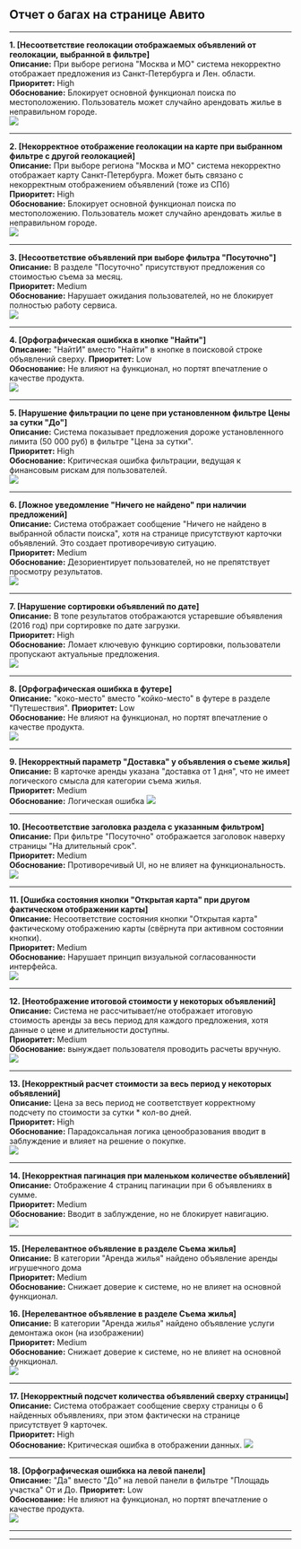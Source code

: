 ## Отчет о багах на странице Авито

---

**1. [Несоответствие геолокации отображаемых объявлений от геолокации, выбранной в фильтре]**  
**Описание:** При выборе региона "Москва и МО" система некорректно отображает предложения из Санкт-Петербурга и Лен. области.   
**Приоритет:** High  
**Обоснование:** Блокирует основной функционал поиска по местоположению. Пользователь может случайно арендовать жилье в неправильном городе.  
![](img/2_1.png)

---

**2. [Некорректное отображение геолокации на карте при выбранном фильтре с другой геолокацией]**  
**Описание:** При выборе региона "Москва и МО" система некорректно отображает карту Санкт-Петербурга. Может быть связано с некорректным отображением объявлений (тоже из СПб)  
**Приоритет:** High  
**Обоснование:** Блокирует основной функционал поиска по местоположению. Пользователь может случайно арендовать жилье в неправильном городе.  
![](img/2.png)

---

**3. [Несоответствие объявлений при выборе фильтра "Посуточно"]**  
**Описание:** В разделе "Посуточно" присутствуют предложения со стоимостью съема за месяц.  
**Приоритет:** Medium  
**Обоснование:** Нарушает ожидания пользователей, но не блокирует полностью работу сервиса.  
![](img/3.png)

---

**4. [Орфографическая ошибкка в кнопке "Найти"]**  
**Описание:**  "НайтИ" вместо "Найти" в кнопке в поисковой строке объявлений сверху.
**Приоритет:** Low  
**Обоснование:** Не влияют на функционал, но портят впечатление о качестве продукта.  
![](img/1.png)  

---

**5. [Нарушение фильтрации по цене при установленном фильтре Цены за сутки "До"]**  
**Описание:** Система показывает предложения дороже установленного лимита (50 000 руб) в фильтре "Цена за сутки".  
**Приоритет:** High  
**Обоснование:** Критическая ошибка фильтрации, ведущая к финансовым рискам для пользователей.  
![](img/5.png)

---

**6. [Ложное уведомление "Ничего не найдено" при наличии предложений]**  
**Описание:** Система отображает сообщение "Ничего не найдено в выбранной области поиска", хотя на странице присутствуют карточки объявлений. Это создает противоречивую ситуацию.  
**Приоритет:** Medium  
**Обоснование:** Дезориентирует пользователей, но не препятствует просмотру результатов.  
![](img/6.png)

---

**7. [Нарушение сортировки объявлений по дате]**  
**Описание:** В топе результатов отображаются устаревшие объявления (2016 год) при сортировке по дате загрузки.  
**Приоритет:** High  
**Обоснование:** Ломает ключевую функцию сортировки, пользователи пропускают актуальные предложения.  
![](img/7.png)

---

**8. [Орфографическая ошибкка в футере]**  
**Описание:**  "коко-место" вместо "койко-место" в футере в разделе "Путешествия".
**Приоритет:** Low  
**Обоснование:** Не влияют на функционал, но портят впечатление о качестве продукта.  
![](img/8.png)

---

**9. [Некорректный параметр "Доставка" у объявления о съеме жилья]**  
**Описание:** В карточке аренды указана "доставка от 1 дня", что не имеет логического смысла для категории съема жилья.  
**Приоритет:** Medium  
**Обоснование:** Логическая ошибка
![](img/9.png) 

---

**10. [Несоответствие заголовка раздела с указанным фильтром]**  
**Описание:** При фильтре "Посуточно" отображается заголовок наверху страницы "На длительный срок".  
**Приоритет:** Medium  
**Обоснование:** Противоречивый UI, но не влияет на функциональность.  
![](img/10.png)

---

**11. [Ошибка состояния кнопки "Открытая карта" при другом фактическом отображении карты]**  
**Описание:** Несоответствие состояния кнопки "Открытая карта" фактическому отображению карты (свёрнута при активном состоянии кнопки).  
**Приоритет:** Medium  
**Обоснование:** Нарушает принцип визуальной согласованности интерфейса.  
![](img/11.png)

---

**12. [Неотображение итоговой стоимости у некоторых объявлений]**  
**Описание:** Система не рассчитывает/не отображает итоговую стоимость аренды за весь период для каждого предложения, хотя данные о цене и длительности доступны.  
**Приоритет:** Medium  
**Обоснование:** вынуждает пользователя проводить расчеты вручную.
![](img/18.png)

---

**13. [Некорректный расчет стоимости за весь период у некоторых объявлений]**  
**Описание:** Цена за весь период не соответствует корректному подсчету по стоимости за сутки * кол-во дней.  
**Приоритет:** High  
**Обоснование:** Парадоксальная логика ценообразования вводит в заблуждение и влияет на решение о покупке.  
![](img/13.png)

---

**14. [Некорректная пагинация при маленьком количестве объявлений]**  
**Описание:** Отображение 4 страниц пагинации при 6 объявлениях в сумме.  
**Приоритет:** Medium  
**Обоснование:** Вводит в заблуждение, но не блокирует навигацию.  
![](img/14.png)

---

**15. [Нерелевантное объявление в разделе Съема жилья]**  
**Описание:** В категории "Аренда жилья" найдено объявление аренды игрушечного дома    
**Приоритет:** Medium  
**Обоснование:** Снижает доверие к системе, но не влияет на основной функционал.  

**16. [Нерелевантное объявление в разделе Съема жилья]**  
**Описание:** В категории "Аренда жилья" найдено объявление услуги демонтажа окон (на изображении)    
**Приоритет:** Medium  
**Обоснование:** Снижает доверие к системе, но не влияет на основной функционал.  
![](img/15.png)

---

**17. [Некорректный подсчет количества объявлений сверху страницы]**  
**Описание:** Система отображает сообщение сверху страницы о 6 найденных объявлениях, при этом фактически на странице присутствует 9 карточек.  
**Приоритет:** High  
**Обоснование:** Критическая ошибка в отображении данных.
![](img/16.png)

---

**18. [Орфографическая ошибкка на левой панели]**  
**Описание:**  "Да" вместо "До" на левой панели в фильтре "Площадь участка" От и До.
**Приоритет:** Low  
**Обоснование:** Не влияют на функционал, но портят впечатление о качестве продукта.  
![](img/17.png)

---












---




